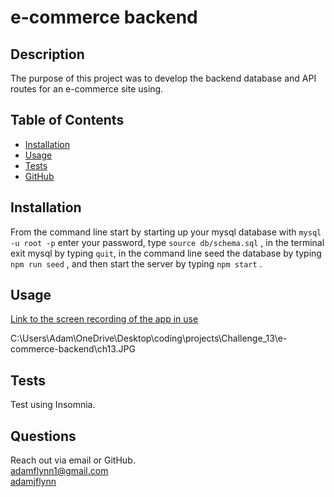 # e-commerce backend
  
  ## Description

  The purpose of this project was to develop the backend database and API routes for an e-commerce site using.
  
  ## Table of Contents

  * [Installation](#installation)
  * [Usage](#usage)
  * [Tests](#tests)
  * [GitHub](#github)
  
  ## Installation

  From the command line start by starting up your mysql database with `mysql -u root -p` enter your password, type `source db/schema.sql` , in the terminal exit mysql by typing `quit`, in the command line seed the database by typing `npm run seed` , and then start the server by typing `npm start` . 
  
  ## Usage
  
  [Link to the screen recording of the app in use](https://watch.screencastify.com/v/spkE4XYisKZN8AzmqQMj)
  
C:\Users\Adam\OneDrive\Desktop\coding\projects\Challenge_13\e-commerce-backend\ch13.JPG

  ## Tests
  
  Test using Insomnia.
  
  ## Questions
  
  Reach out via email or GitHub.  
  adamflynn1@gmail.com  
  [adamjflynn](https://github.com/adamjflynn/)
